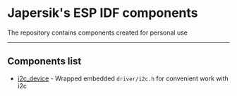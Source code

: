 # Japersik's ESP IDF components

The repository contains components created for personal use

---

## Components list
* [i2c_device](i2c_device)  - Wrapped embedded `driver/i2c.h` for convenient work with i2c
